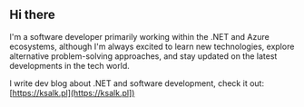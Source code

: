 ## Hi there

I'm a software developer primarily working within the .NET and Azure ecosystems, although I'm always excited to learn new technologies, explore alternative problem-solving approaches, and stay updated on the latest developments in the tech world.

I write dev blog about .NET and software development, check it out: [https://ksalk.pl](https://ksalk.pl])
<!--
**ksalk/ksalk** is a ✨ _special_ ✨ repository because its `README.md` (this file) appears on your GitHub profile.

Here are some ideas to get you started:

- 🔭 I’m currently working on ...
- 🌱 I’m currently learning ...
- 👯 I’m looking to collaborate on ...
- 🤔 I’m looking for help with ...
- 💬 Ask me about ...
- 📫 How to reach me: ...
- 😄 Pronouns: ...
- ⚡ Fun fact: ...
-->
